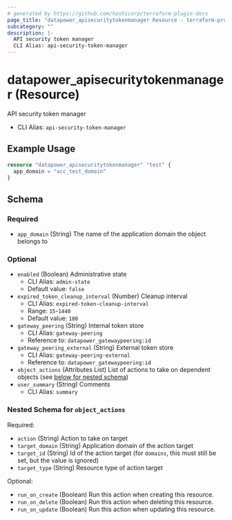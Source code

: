 ```yaml
---
# generated by https://github.com/hashicorp/terraform-plugin-docs
page_title: "datapower_apisecuritytokenmanager Resource - terraform-provider-datapower"
subcategory: ""
description: |-
  API security token manager
  CLI Alias: api-security-token-manager
---
```


# datapower_apisecuritytokenmanager (Resource)

API security token manager
  - CLI Alias: `api-security-token-manager`

## Example Usage

```terraform
resource "datapower_apisecuritytokenmanager" "test" {
  app_domain = "acc_test_domain"
}
```

<!-- schema generated by tfplugindocs -->
## Schema

### Required

- `app_domain` (String) The name of the application domain the object belongs to

### Optional

- `enabled` (Boolean) Administrative state
  - CLI Alias: `admin-state`
  - Default value: `false`
- `expired_token_cleanup_interval` (Number) Cleanup interval
  - CLI Alias: `expired-token-cleanup-interval`
  - Range: `15`-`1440`
  - Default value: `180`
- `gateway_peering` (String) Internal token store
  - CLI Alias: `gateway-peering`
  - Reference to: `datapower_gatewaypeering:id`
- `gateway_peering_external` (String) External token store
  - CLI Alias: `gateway-peering-external`
  - Reference to: `datapower_gatewaypeering:id`
- `object_actions` (Attributes List) List of actions to take on dependent objects (see [below for nested schema](#nestedatt--object_actions))
- `user_summary` (String) Comments
  - CLI Alias: `summary`

<a id="nestedatt--object_actions"></a>
### Nested Schema for `object_actions`

Required:

- `action` (String) Action to take on target
- `target_domain` (String) Application domain of the action target
- `target_id` (String) Id of the action target (for `domains`, this must still be set, but the value is ignored)
- `target_type` (String) Resource type of action target

Optional:

- `run_on_create` (Boolean) Run this action when creating this resource.
- `run_on_delete` (Boolean) Run this action when deleting this resource.
- `run_on_update` (Boolean) Run this action when updating this resource.
